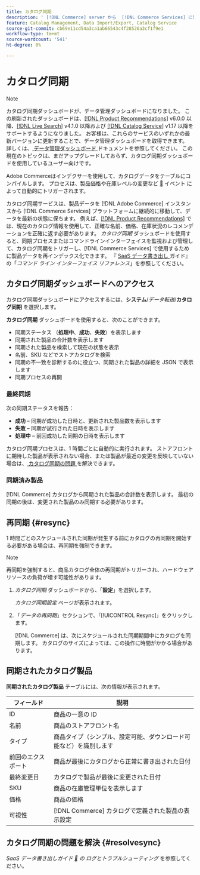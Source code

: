 ```yaml
---
title: カタログ同期
description: ' [!DNL Commerce] server から  [!DNL Commerce Services] に製品データを書き出す方法を説明します。'
feature: Catalog Management, Data Import/Export, Catalog Service
source-git-commit: cb69e11cd54a3ca1ab66543c4f28526a3cf1f9e1
workflow-type: tm+mt
source-wordcount: '541'
ht-degree: 0%

---
```



# カタログ同期

>[!NOTE]
>
> カタログ同期ダッシュボードが、データ管理ダッシュボードになりました。 この刷新されたダッシュボードは、[[!DNL Product Recommendations]](../product-recommendations/guide-overview.md) v6.0.0 以降、[[!DNL Live Search]](../live-search/overview.md) v4.1.0 以降および [[!DNL Catalog Service]](../catalog-service/overview.md) v1.17 以降をサポートするようになりました。 お客様は、これらのサービスのいずれかの最新バージョンに更新することで、データ管理ダッシュボードを取得できます。 詳しくは、[ データ管理ダッシュボード ](https://experienceleague.adobe.com/docs/commerce-admin/systems/data-transfer/data-dashboard.html?lang=ja) ドキュメントを参照してください。 この現在のトピックは、まだアップグレードしておらず、カタログ同期ダッシュボードを使用しているユーザー向けです。

Adobe Commerceはインデクサーを使用して、カタログデータをテーブルにコンパイルします。 プロセスは、製品価格や在庫レベルの変更など [&#128279;](https://experienceleague.adobe.com/docs/commerce-admin/systems/tools/index-management.html?lang=ja#events-that-trigger-full-reindexing) イベント  によって自動的にトリガーされます。

カタログ同期サービスは、製品データを [!DNL Adobe Commerce] インスタンスから [!DNL Commerce Services] プラットフォームに継続的に移動して、データを最新の状態に保ちます。 例えば、[[!DNL Product Recommendations]](/help/product-recommendations/overview.md) では、現在のカタログ情報を使用して、正確な名前、価格、在庫状況のレコメンデーションを正確に返す必要があります。 _カタログ同期_ ダッシュボードを使用すると、同期プロセスまたはコマンドラインインターフェイスを監視および管理して、カタログ同期をトリガーし、[!DNL Commerce Services] で使用するために製品データを再インデックス化できます。 『 [SaaS データ書き出し ](../data-export/data-export-cli-commands.md) ガイド』の「_コマンド ライン インターフェイス リファレンス_」を参照してください。

## カタログ同期ダッシュボードへのアクセス

カタログ同期ダッシュボードにアクセスするには、**システム**/_データ転送_/**カタログ同期** を選択します。

**カタログ同期** ダッシュボードを使用すると、次のことができます。

- 同期ステータス （**処理中**、**成功**、**失敗**）を表示します
- 同期された製品の合計数を表示します
- 同期された製品を検索して現在の状態を表示
- 名前、SKU などでストアカタログを検索
- 同期の不一致を診断するのに役立つ、同期された製品の詳細を JSON で表示します
- 同期プロセスの再開

### 最終同期

次の同期ステータスを報告：

- **成功** – 同期が成功した日時と、更新された製品数を表示します
- **失敗** – 同期が試行された日時を表示します
- **処理中** – 前回成功した同期の日時を表示します

カタログ同期プロセスは、1 時間ごとに自動的に実行されます。 ストアフロントに期待した製品が表示されない場合、または製品が最近の変更を反映していない場合は、[ カタログ同期の問題 ](#resolvesync) を解決できます。

### 同期済み製品

[!DNL Commerce] カタログから同期された製品の合計数を表示します。 最初の同期の後は、変更された製品のみ同期する必要があります。

## 再同期 {#resync}

1 時間ごとのスケジュールされた同期が発生する前にカタログの再同期を開始する必要がある場合は、再同期を強制できます。

>[!NOTE]
>
> 再同期を強制すると、商品カタログ全体の再同期がトリガーされ、ハードウェアリソースの負荷が増す可能性があります。

1. _カタログ同期_ ダッシュボードから、「**設定**」を選択します。

   _カタログ同期設定_ ページが表示されます。

1. 「_データの再同期_」セクションで、「[!UICONTROL Resync]」をクリックします。

   [!DNL Commerce] は、次にスケジュールされた同期期間中にカタログを同期します。 カタログのサイズによっては、この操作に時間がかかる場合があります。

## 同期されたカタログ製品

**同期されたカタログ製品** テーブルには、次の情報が表示されます。

| フィールド | 説明 |
|---|---|
| ID | 商品の一意の ID |
| 名前 | 商品のストアフロント名 |
| タイプ | 商品タイプ（シンプル、設定可能、ダウンロード可能など）を識別します |
| 前回のエクスポート | 商品が最後にカタログから正常に書き出された日付 |
| 最終変更日 | カタログで製品が最後に変更された日付 |
| SKU | 商品の在庫管理単位を表示します |
| 価格 | 商品の価格 |
| 可視性 | [!DNL Commerce] カタログで定義された製品の表示設定 |

## カタログ同期の問題を解決 {#resolvesync}

_SaaS データ書き出しガイド [&#128279;](../data-export/troubleshooting-logging.md#troubleshooting) の  ログとトラブルシューティング_ を参照してください。
